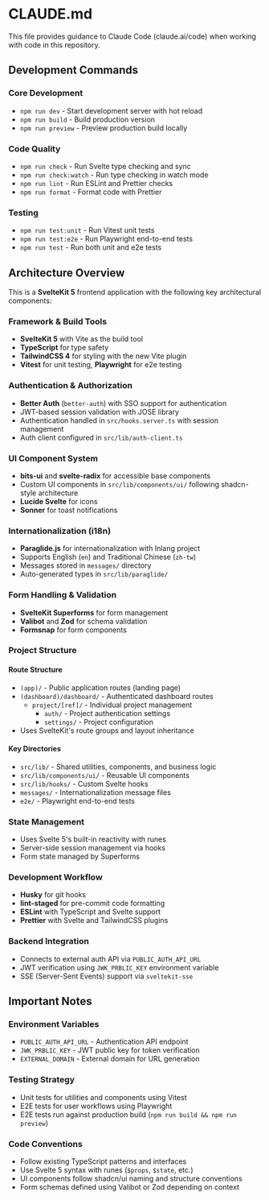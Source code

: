 # CLAUDE.md

This file provides guidance to Claude Code (claude.ai/code) when working with code in this repository.

## Development Commands

### Core Development

- `npm run dev` - Start development server with hot reload
- `npm run build` - Build production version
- `npm run preview` - Preview production build locally

### Code Quality

- `npm run check` - Run Svelte type checking and sync
- `npm run check:watch` - Run type checking in watch mode
- `npm run lint` - Run ESLint and Prettier checks
- `npm run format` - Format code with Prettier

### Testing

- `npm run test:unit` - Run Vitest unit tests
- `npm run test:e2e` - Run Playwright end-to-end tests
- `npm run test` - Run both unit and e2e tests

## Architecture Overview

This is a **SvelteKit 5** frontend application with the following key architectural components:

### Framework & Build Tools

- **SvelteKit 5** with Vite as the build tool
- **TypeScript** for type safety
- **TailwindCSS 4** for styling with the new Vite plugin
- **Vitest** for unit testing, **Playwright** for e2e testing

### Authentication & Authorization

- **Better Auth** (`better-auth`) with SSO support for authentication
- JWT-based session validation with JOSE library
- Authentication handled in `src/hooks.server.ts` with session management
- Auth client configured in `src/lib/auth-client.ts`

### UI Component System

- **bits-ui** and **svelte-radix** for accessible base components
- Custom UI components in `src/lib/components/ui/` following shadcn-style architecture
- **Lucide Svelte** for icons
- **Sonner** for toast notifications

### Internationalization (i18n)

- **Paraglide.js** for internationalization with Inlang project
- Supports English (`en`) and Traditional Chinese (`zh-tw`)
- Messages stored in `messages/` directory
- Auto-generated types in `src/lib/paraglide/`

### Form Handling & Validation

- **SvelteKit Superforms** for form management
- **Valibot** and **Zod** for schema validation
- **Formsnap** for form components

### Project Structure

#### Route Structure

- `(app)/` - Public application routes (landing page)
- `(dashboard)/dashboard/` - Authenticated dashboard routes
  - `project/[ref]/` - Individual project management
    - `auth/` - Project authentication settings
    - `settings/` - Project configuration
- Uses SvelteKit's route groups and layout inheritance

#### Key Directories

- `src/lib/` - Shared utilities, components, and business logic
- `src/lib/components/ui/` - Reusable UI components
- `src/lib/hooks/` - Custom Svelte hooks
- `messages/` - Internationalization message files
- `e2e/` - Playwright end-to-end tests

### State Management

- Uses Svelte 5's built-in reactivity with runes
- Server-side session management via hooks
- Form state managed by Superforms

### Development Workflow

- **Husky** for git hooks
- **lint-staged** for pre-commit code formatting
- **ESLint** with TypeScript and Svelte support
- **Prettier** with Svelte and TailwindCSS plugins

### Backend Integration

- Connects to external auth API via `PUBLIC_AUTH_API_URL`
- JWT verification using `JWK_PRBLIC_KEY` environment variable
- SSE (Server-Sent Events) support via `sveltekit-sse`

## Important Notes

### Environment Variables

- `PUBLIC_AUTH_API_URL` - Authentication API endpoint
- `JWK_PRBLIC_KEY` - JWT public key for token verification
- `EXTERNAL_DOMAIN` - External domain for URL generation

### Testing Strategy

- Unit tests for utilities and components using Vitest
- E2E tests for user workflows using Playwright
- E2E tests run against production build (`npm run build && npm run preview`)

### Code Conventions

- Follow existing TypeScript patterns and interfaces
- Use Svelte 5 syntax with runes (`$props`, `$state`, etc.)
- UI components follow shadcn/ui naming and structure conventions
- Form schemas defined using Valibot or Zod depending on context
